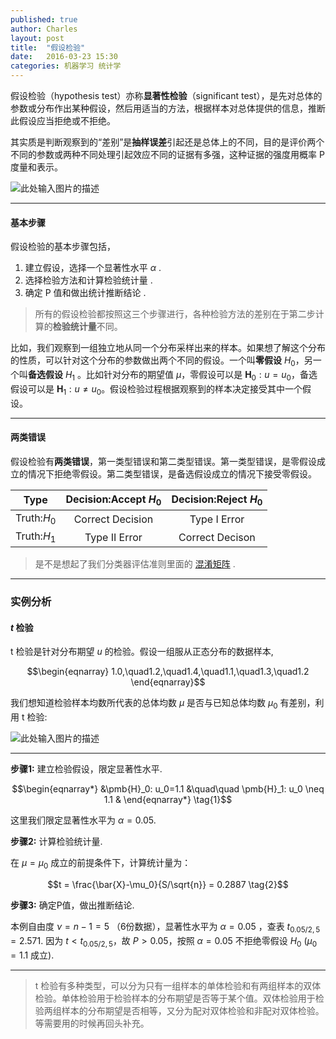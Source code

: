 ```yaml
---
published: true
author: Charles
layout: post
title:  "假设检验"
date:   2016-03-23 15:30
categories: 机器学习 统计学
---
```


假设检验（hypothesis  test）亦称**显著性检验**（significant test），是先对总体的参数或分布作出某种假设，然后用适当的方法，根据样本对总体提供的信息，推断此假设应当拒绝或不拒绝。

其实质是判断观察到的“差别”是**抽样误差**引起还是总体上的不同，目的是评价两个不同的参数或两种不同处理引起效应不同的证据有多强，这种证据的强度用概率 P 度量和表示。

![此处输入图片的描述][3]

----------


#### 基本步骤

假设检验的基本步骤包括，

 1. 建立假设，选择一个显著性水平 $\alpha$ .
 2. 选择检验方法和计算检验统计量 .
 3. 确定 P 值和做出统计推断结论 .

> 所有的假设检验都按照这三个步骤进行，各种检验方法的差别在于第二步计算的**检验统计量**不同。

比如，我们观察到一组独立地从同一个分布采样出来的样本。如果想了解这个分布的性质，可以针对这个分布的参数做出两个不同的假设。一个叫**零假设** $H_0$，另一个叫**备选假设** $H_1$ 。比如针对分布的期望值 $\mu$，零假设可以是 $\pmb{H}_0:u = u_0$，备选假设可以是 $\pmb{H}_1: u\neq u_0$。假设检验过程根据观察到的样本决定接受其中一个假设。

----------


#### 两类错误

假设检验有**两类错误**，第一类型错误和第二类型错误。第一类型错误，是零假设成立的情况下拒绝零假设。第二类型错误，是备选假设成立的情况下接受零假设。

|     Type    | Decision:Accept $H_0$ | Decision:Reject $H_0$ |
|:-----------:|:---------------------:|:---------------------:|
| Truth:$H_0$ |    Correct Decision   |      Type I Error     |
| Truth:$H_1$ |     Type II Error     |    Correct Decison    |

> 是不是想起了我们分类器评估准则里面的 [混淆矩阵][1] .


----------


### 实例分析

#### $t$ 检验

t 检验是针对分布期望 $u$ 的检验。假设一组服从正态分布的数据样本,

$$\begin{eqnarray} 
1.0,\quad1.2,\quad1.4,\quad1.1,\quad1.3,\quad1.2 
\end{eqnarray}$$

我们想知道检验样本均数所代表的总体均数 $\mu$ 是否与已知总体均数 $\mu_0$ 有差别，利用 t 检验:

![此处输入图片的描述][2]


----------


**步骤1:** 建立检验假设，限定显著性水平.

$$\begin{eqnarray*} 
&\pmb{H}_0: u_0=1.1 &\quad\quad \pmb{H}_1: u_0 \neq 1.1 & 
\end{eqnarray*} \tag{1}$$

这里我们限定显著性水平为 $\alpha = 0.05$.

**步骤2:** 计算检验统计量.

在 $\mu = \mu_0$ 成立的前提条件下，计算统计量为：

$$t = \frac{\bar{X}-\mu_0}{S/\sqrt{n}} = 0.2887 \tag{2}$$

**步骤3:** 确定P值，做出推断结论.

本例自由度 $\nu = n-1=5$ （6份数据），显著性水平为 $\alpha = 0.05$ ，查表 $t_{0.05/2,5} = 2.571$. 因为 $t<t_{0.05/2,5}$，故 $P>0.05$，按照 $\alpha=0.05$ 不拒绝零假设 $H_0$ ($\mu_0=1.1$  成立).


----------

> t 检验有多种类型，可以分为只有一组样本的单体检验和有两组样本的双体检验。单体检验用于检验样本的分布期望是否等于某个值。双体检验用于检验两组样本的分布期望是否相等，又分为配对双体检验和非配对双体检验。等需要用的时候再回头补充。
 


  [1]: http://charlesx.top/2016/03/Classification-Model-Performance/
  [2]: http://7xjbdi.com1.z0.glb.clouddn.com/hy_set.png?imageView2/2/w/200
  [3]: http://7xjbdi.com1.z0.glb.clouddn.com/2016-03-25_132117.png?imageView2/2/w/400